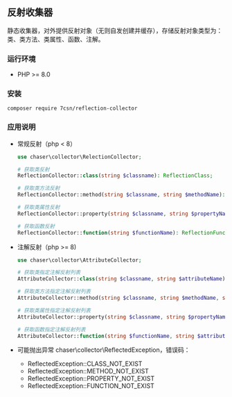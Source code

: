 ## 反射收集器

静态收集器，对外提供反射对象（无则自发创建并缓存），存储反射对象类型为：类、类方法、类属性、函数、注解。

### 运行环境

- PHP >= 8.0

### 安装

```
composer require 7csn/reflection-collector
```

### 应用说明

* 常规反射（php < 8）

    ```php
    use chaser\collector\RelectionCollector;

    # 获取类反射
    ReflectionCollector::class(string $classname): ReflectionClass;
    
    # 获取类方法反射
    ReflectionCollector::method(string $classname, string $methodName): ReflectionMethod;
    
    # 获取类属性反射
    ReflectionCollector::property(string $classname, string $propertyName): ReflectionProperty;
    
    # 获取函数反射
    ReflectionCollector::function(string $functionName): ReflectionFunction;
    ```
* 注解反射（php >= 8)

    ```php
    use chaser\collector\AttributeCollector; 
    
    # 获取类指定注解反射列表
    AttributeCollector::class(string $classname, string $attributeName): ReflectionAttribute[];
    
    # 获取类方法指定注解反射列表
    AttributeCollector::method(string $classname, string $methodName, string $attributeName): ReflectionAttribute[];
    
    # 获取类属性指定注解反射列表
    AttributeCollector::property(string $classname, string $propertyName, string $attributeName): ReflectionAttribute[];
    
    # 获取函数指定注解反射列表
    AttributeCollector::function(string $functionName, string $attributeName): ReflectionAttribute[];
    ```

* 可能抛出异常 chaser\collector\ReflectedException，错误码：
    * ReflectedException::CLASS_NOT_EXIST
    * ReflectedException::METHOD_NOT_EXIST
    * ReflectedException::PROPERTY_NOT_EXIST
    * ReflectedException::FUNCTION_NOT_EXIST
